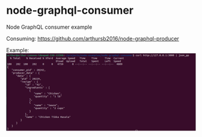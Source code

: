 # node-graphql-consumer
Node GraphQL consumer example

Consuming:
https://github.com/arthursb2016/node-graphql-producer

Example:
![Example](example.png)